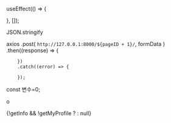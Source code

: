 useEffect(() => {

}, []);

JSON.stringify

axios
.post(
`http://127.0.0.1:8000/${pageID + 1}/`,
formData
)
.then((response) => {

        })
        .catch((error) => {

        });

const 변수=0;

o

{!getInfo && !getMyProfile ? <InfiniteSlider /> : null}

